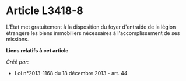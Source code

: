 # Article L3418-8

L'Etat met gratuitement à la disposition du foyer d'entraide de la légion étrangère les biens immobiliers nécessaires à
l'accomplissement de ses missions.

**Liens relatifs à cet article**

_Créé par_:

  - Loi n°2013-1168 du 18 décembre 2013 - art. 44
